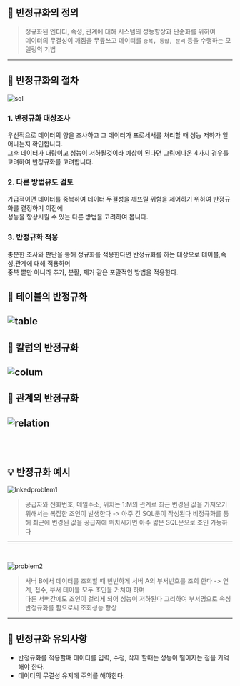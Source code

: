 ## 📌 반정규화의 정의
> 정규화된 엔티티, 속성, 관계에 대해 시스템의 성능향상과 단순화를 위하여 <br>
> 데이터의 무결성이 깨짐을 무릎쓰고 데이터를 `중복, 통합, 분리` 등을 수행하는 모델링의 기법 
---
## 📜 반정규화의 절차
![sql](https://user-images.githubusercontent.com/80400157/200120588-6ce02b4c-b160-4949-a982-33c30a4799b9.jpg)

### 1. 반정규화 대상조사
우선적으로 데이터의 양을 조사하고 그 데이터가 프로세서를 처리할 때 성능 저하가 일어나는지 확인합니다.<br>
그후 데이터가 대량이고 성능이 저하될것이라 예상이 된다면 그림에나온 4가지 경우를 고려하여 반정규화를 고려합니다.

###  2. 다른 방법유도 검토
가급적이면 데이터를 중복하여 데이터 무결성을 깨뜨릴 위험을 제어하기 위하여 반정규화를 결정하기 이전에<br>
성능을 향상시킬 수 있는 다른 방법을 고려하여 봅니다.

###  3. 반정규화 적용
충분한 조사와 판단을 통해 정규화를 적용한다면 반정규화를 하는 대상으로 테이블,속성,관계에 대해 적용하며<br>
중복 뿐만 아니라 추가, 분활, 제거 같은 포괄적인 방법을 적용한다.

## 📘  테이블의 반정규화
![table](https://user-images.githubusercontent.com/80400157/200121270-08db7d39-5a6a-48e9-932d-44cfec7c27cb.jpg)
---
## 📗 칼럼의 반정규화
![colum](https://user-images.githubusercontent.com/80400157/200121274-b7cb19bd-e727-4e0f-9041-9803fb05adb2.jpg)
---
## 📙 관계의 반정규화
![relation](https://user-images.githubusercontent.com/80400157/200121278-f94a8124-3a97-422a-aa17-b2d68a4834a2.jpg)
---
<br>

<br>

## 💡 반정규화 예시

![Inkedproblem1](https://user-images.githubusercontent.com/80400157/200121963-af1fbab0-8bed-467b-ad43-454054126f8d.jpg)
> 공급자와 전화번호, 메일주소, 위치는 1:M의 관계로 최근 변경된 값을 가져오기 위해서는 복잡한 조인이 발생한다 -> 아주 긴 SQL문이 작성된다
> 비정규화를 통해 최근에 변경된 값을 공급자에 위치시키면 아주 짧은 SQL문으로 조인 가능하다
---
<br>

![problem2](https://user-images.githubusercontent.com/80400157/200121966-9c9eb5ee-223e-4ab2-a4f3-60866e59225a.jpg)
> 서버 B에서 데이터를 조회할 때 빈번하게 서버 A의 부서번호를 조회 한다 -> 연계, 접수, 부서 테이블 모두 조인을 거쳐야 하며 <br>
> 다른 서버간에도 조인이 걸리게 되어 성능이 저하된다 그리하여 부서명으로 속성 반정규화를 함으로써 조회성능 향상
---

## 🏮 반정규화 유의사항
- 반정규화를 적용할때 데이터를 입력, 수정, 삭제 할때는 성능이 떨어지는 점을 기억해야 한다.
- 데이터의 무결성 유지에 주의를 해야한다.
